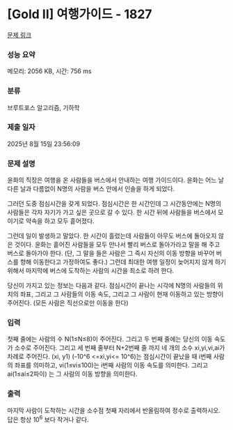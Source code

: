# [Gold II] 여행가이드 - 1827 

[문제 링크](https://www.acmicpc.net/problem/1827) 

### 성능 요약

메모리: 2056 KB, 시간: 756 ms

### 분류

브루트포스 알고리즘, 기하학

### 제출 일자

2025년 8월 15일 23:56:09

### 문제 설명

<p>윤화의 직장은 여행을 온 사람들을 버스에서 안내하는 여행 가이드이다. 윤화는 어느 날 다른 날과 다름없이 N명의 사람을 버스 안에서 인솔을 하게 되었다.</p>

<p>그러던 도중 점심시간을 갖게 되었다. 점심시간은 한 시간인데 그 시간동안에는 N명의 사람들은 각자 자기가 가고 싶은 곳으로 갈 수 있다. 한 시간 뒤에 사람들을 버스에서 모이기로 약속을 하고 모두 흩어졌다.</p>

<p>그런데 일이 발생하고 말았다. 한 시간이 흘렀는데 사람들이 아무도 버스에 돌아오지 않은 것이다. 윤화는 흩어진 사람들을 모두 만나서 빨리 버스로 돌아가라고 말을 해 주고 버스로 돌아가야 한다. (단, 그 말을 들은 사람은 그 즉시 자신의 이동 방향을 바꾸어 버스를 향해 이동한다고 가정하여도 좋다.) 그런데 최대한 여행 일정이 늦어지지 않게 하기 위해서 마지막에 버스에 도착하는 사람의 시간을 최소로 하려 한다.</p>

<p>당신이 가지고 있는 정보는 다음과 같다. 점심시간이 끝나는 시각에 N명의 사람들의 위치의 좌표, 그리고 그 사람들의 이동 속도, 그리고 그 사람이 현재 이동하고 있는 방향이 주어진다. (모든 사람은 직선으로만 이동을 한다)</p>

### 입력 

 <p>첫째 줄에는 사람의 수 N(1≤N≤8)이 주어진다. 그리고 두 번째 줄에는 당신의 이동 속도가 소수로 주어진다. 그리고 세 번째 줄부터 N+2번째 줄 까지 네 개의 소수 xi,yi,vi,ai가 차례로 주어진다.  (xi, y1) (-10^6 <=xi,yi<= 10^6)는 점심시간이 끝났을 때 i번째 사람의 좌표를 의미하고, vi(1≤vi≤100)는 i번째 사람의 이동 속도를 의미한다. 그리고 ai(1≤ai≤2파이) 는 그 사람의 이동 방향을 의미한다.</p>

### 출력 

 <p>마지막 사람이 도착하는 시간을 소수점 첫째 자리에서 반올림하여 정수로 출력하시오. 답은 항상 10<sup>6</sup> 보다 작거나 같다.</p>

